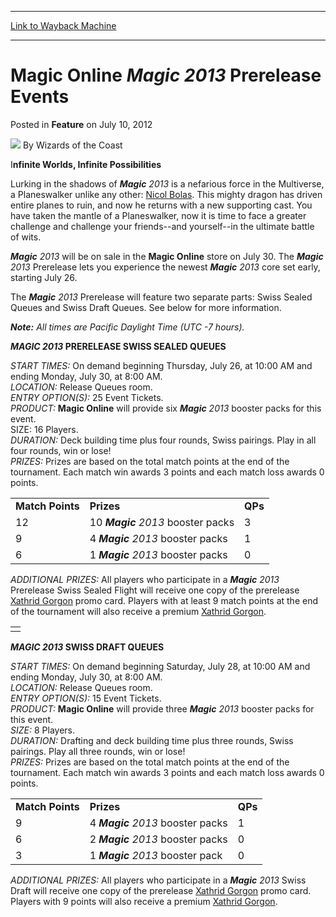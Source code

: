 
---
[Link to Wayback Machine](https://web.archive.org/web/20220523191137/https://magic.wizards.com/en/articles/archive/feature/magic-online-magic-2013-prerelease-events-2012-07-10)

[_metadata_:author]:- "Wizards of the Coast"
[_metadata_:description]:- "Infinite Worlds, Infinite Possibilities Lurking in the shadows of Magic 2013 is a nefarious force in the Multiverse, a Planeswalker unlike any other: Nicol Bolas. This mighty dragon has driven entire planes to ruin, and now he returns with a new supporting cast. You have taken the mantle of a Planeswalker, now it is time to face a greater challenge and challenge your"
[_metadata_:generator]:- "Drupal 7 (http://drupal.org)"
[_metadata_:publish_date]:- "2012-07-10"
[_metadata_:title]:- "Magic Online Magic 2013 Prerelease Events"
[_metadata_:wayback_capture_timestamp]:- "2022-05-23 19:11:37+00:00"
[_metadata_:wayback_raw_url]:- "https://web.archive.org/web/20220523191137id_/https://magic.wizards.com/en/articles/archive/feature/magic-online-magic-2013-prerelease-events-2012-07-10"
[_metadata_:wayback_url]:- "https://magic.wizards.com/en/articles/archive/feature/magic-online-magic-2013-prerelease-events-2012-07-10"
---


Magic Online *Magic 2013* Prerelease Events
===========================================



 Posted in **Feature**
 on July 10, 2012 






![](https://media.magic.wizards.com/styles/auth_small/public/images/person/wizards_author.jpg)
By Wizards of the Coast











I**nfinite Worlds, Infinite Possibilities**

 Lurking in the shadows of ***Magic** 2013* is a nefarious force in the Multiverse, a Planeswalker unlike any other: [Nicol Bolas](https://gatherer.wizards.com/Pages/Card/Details.aspx?name=Nicol+Bolas). This mighty dragon has driven entire planes to ruin, and now he returns with a new supporting cast. You have taken the mantle of a Planeswalker, now it is time to face a greater challenge and challenge your friends--and yourself--in the ultimate battle of wits. 

***Magic** 2013* will be on sale in the **Magic Online** store on July 30. The ***Magic** 2013* Prerelease lets you experience the newest ***Magic** 2013* core set early, starting July 26. 

The ***Magic** 2013* Prerelease will feature two separate parts: Swiss Sealed Queues and Swiss Draft Queues. See below for more information. 

***Note:** All times are Pacific Daylight Time (UTC -7 hours).*

 ***MAGIC 2013* PRERELEASE SWISS SEALED QUEUES**

*START TIMES:* On demand beginning Thursday, July 26, at 10:00 AM and ending Monday, July 30, at 8:00 AM.  
*LOCATION:*  Release Queues room.   
*ENTRY OPTION(S):*  25 Event Tickets.   
*PRODUCT:* 
**Magic Online** will provide six ***Magic** 2013* booster packs for this event.   
 SIZE: 16 Players.   
*DURATION:*  Deck building time plus four rounds, Swiss pairings. Play in all four rounds, win or lose!   
*PRIZES:*  Prizes are based on the total match points at the end of the tournament. Each match win awards 3 points and each match loss awards 0 points. 



|  |  |  |
| --- | --- | --- |
| **Match Points** | **Prizes** | **QPs** |
| 12 | 10 ***Magic** 2013* booster packs | 3 |
| 9 | 4 ***Magic** 2013* booster packs | 1 |
| 6 | 1 ***Magic** 2013* booster packs | 0 |

  
*ADDITIONAL PRIZES:* All players who participate in a ***Magic** 2013* Prerelease Swiss Sealed Flight will receive one copy of the prerelease [Xathrid Gorgon](https://gatherer.wizards.com/Pages/Card/Details.aspx?name=Xathrid+Gorgon) promo card. Players with at least 9 match points at the end of the tournament will also receive a premium [Xathrid Gorgon](https://gatherer.wizards.com/Pages/Card/Details.aspx?name=Xathrid+Gorgon). 



|  |
| --- |
|  |

***MAGIC 2013* SWISS DRAFT QUEUES**

*START TIMES:* On demand beginning Saturday, July 28, at 10:00 AM and ending Monday, July 30, at 8:00 AM.   
*LOCATION:*  Release Queues room.   
*ENTRY OPTION(S):* 15 Event Tickets.   
*PRODUCT:* 
**Magic Online** will provide three ***Magic** 2013* booster packs for this event.   
*SIZE:*  8 Players.   
*DURATION:*  Drafting and deck building time plus three rounds, Swiss pairings. Play all three rounds, win or lose!   
*PRIZES:*  Prizes are based on the total match points at the end of the tournament. Each match win awards 3 points and each match loss awards 0 points. 



|  |  |  |
| --- | --- | --- |
| **Match Points** | **Prizes** | **QPs** |
| 9 | 4 ***Magic** 2013* booster packs | 1 |
| 6 | 2 ***Magic** 2013* booster packs | 0 |
| 3 | 1 ***Magic** 2013* booster pack | 0 |

  
*ADDITIONAL PRIZES:* All players who participate in a ***Magic** 2013* Swiss Draft will receive one copy of the prerelease [Xathrid Gorgon](https://gatherer.wizards.com/Pages/Card/Details.aspx?name=Xathrid+Gorgon) promo card. Players with 9 points will also receive a premium [Xathrid Gorgon](https://gatherer.wizards.com/Pages/Card/Details.aspx?name=Xathrid+Gorgon).







